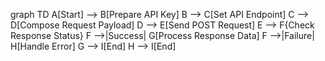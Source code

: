 graph TD
    A[Start] --> B[Prepare API Key]
    B --> C[Set API Endpoint]
    C --> D[Compose Request Payload]
    D --> E[Send POST Request]
    E --> F{Check Response Status}
    F -->|Success| G[Process Response Data]
    F -->|Failure| H[Handle Error]
    G --> I[End]
    H --> I[End]
